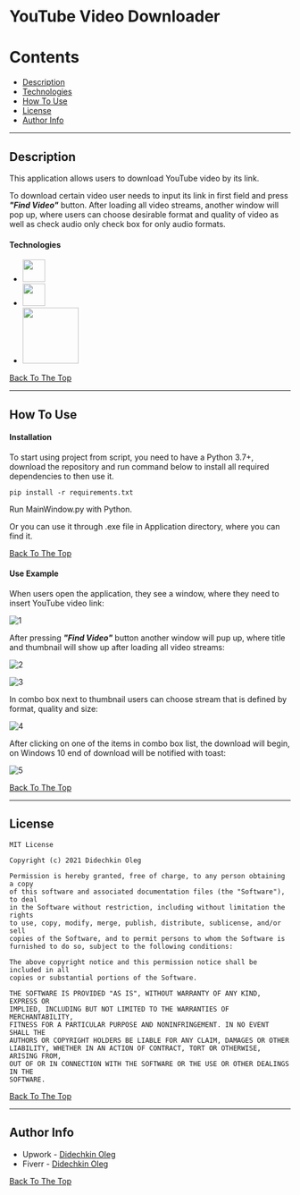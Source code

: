 # YouTube Video Downloader

Contents
========

- [Description](#description)
- [Technologies](#technologies)
- [How To Use](#how-to-use)
- [License](#license)
- [Author Info](#author-info)

---

## Description

This application allows users to download YouTube video by its link.

To download certain video user needs to input its link in first field and press ***"Find Video"*** button. After loading all video streams, another window will pop up, where users can choose desirable format and quality of video as well as check audio only check box for only audio formats.

#### Technologies

* <img width="40px" src="https://user-images.githubusercontent.com/1499751/115736045-a513f280-a393-11eb-8dbd-ebd3eda15841.png"/>
* <img width="40px" src="https://user-images.githubusercontent.com/1499751/120833934-0ae6c300-c56b-11eb-8b72-2c8ee89486a7.png"/>
* <img width="100px" src="https://user-images.githubusercontent.com/1499751/120834084-3cf82500-c56b-11eb-914e-cea9f662e965.png"/>

[Back To The Top](#youTube-video-downloader)

---

## How To Use

#### Installation

To start using project from script, you need to have a Python 3.7+, download the repository and run command below to install all required dependencies to then use it.

`pip install -r requirements.txt`

Run MainWindow.py with Python.

Or you can use it through .exe file in Application directory, where you can find it.

[Back To The Top](#youTube-video-downloader)

#### Use Example

When users open the application, they see a window, where they need to insert YouTube video link:

![1](https://user-images.githubusercontent.com/1499751/120834624-f1924680-c56b-11eb-8030-b303cfc6ae28.PNG)

After pressing ***"Find Video"*** button another window will pup up, where title and thumbnail will show up after loading all video streams:

![2](https://user-images.githubusercontent.com/1499751/120835613-38347080-c56d-11eb-9397-0083b3e3de14.PNG)

![3](https://user-images.githubusercontent.com/1499751/120834908-52218380-c56c-11eb-9b1a-100386f74e8a.PNG)

In combo box next to thumbnail users can choose stream that is defined by format, quality and size:

![4](https://user-images.githubusercontent.com/1499751/120835651-43879c00-c56d-11eb-9cd8-fb92d15bc9b4.PNG)

After clicking on one of the items in combo box list, the download will begin, on Windows 10 end of download will be notified with toast:

![5](https://user-images.githubusercontent.com/1499751/120835251-be9c8280-c56c-11eb-8611-588a4c225847.PNG)

[Back To The Top](#youTube-video-downloader)

---

## License

```text
MIT License

Copyright (c) 2021 Didechkin Oleg

Permission is hereby granted, free of charge, to any person obtaining a copy
of this software and associated documentation files (the "Software"), to deal
in the Software without restriction, including without limitation the rights
to use, copy, modify, merge, publish, distribute, sublicense, and/or sell
copies of the Software, and to permit persons to whom the Software is
furnished to do so, subject to the following conditions:

The above copyright notice and this permission notice shall be included in all
copies or substantial portions of the Software.

THE SOFTWARE IS PROVIDED "AS IS", WITHOUT WARRANTY OF ANY KIND, EXPRESS OR
IMPLIED, INCLUDING BUT NOT LIMITED TO THE WARRANTIES OF MERCHANTABILITY,
FITNESS FOR A PARTICULAR PURPOSE AND NONINFRINGEMENT. IN NO EVENT SHALL THE
AUTHORS OR COPYRIGHT HOLDERS BE LIABLE FOR ANY CLAIM, DAMAGES OR OTHER
LIABILITY, WHETHER IN AN ACTION OF CONTRACT, TORT OR OTHERWISE, ARISING FROM,
OUT OF OR IN CONNECTION WITH THE SOFTWARE OR THE USE OR OTHER DEALINGS IN THE
SOFTWARE.
```

[Back To The Top](#youTube-video-downloader)

---

## Author Info

- Upwork - [Didechkin Oleg](https://www.upwork.com/freelancers/~01bc2c6d8b19205903)
- Fiverr - [Didechkin Oleg](https://www.fiverr.com/dbofury)

[Back To The Top](#youTube-video-downloader)
